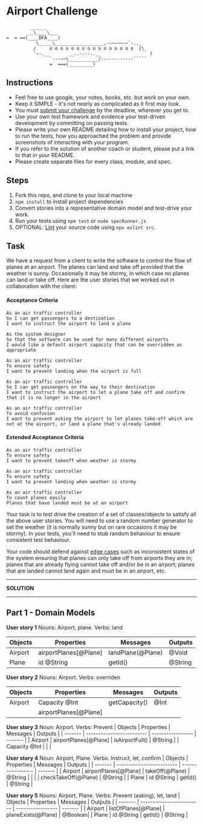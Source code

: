 Airport Challenge
=================

```
         ______
        __\____\___
=  = ==(____DFA____)
           \_____\__________________,-~~~~~~~`-.._
          /     o o o o o o o o o o o o o o o o  |\_
          `~-.__       __..----..__                  )
                `---~~\___________/------------`````
                =  ===(_________)

```

Instructions
---------

* Feel free to use google, your notes, books, etc. but work on your own.
* Keep it SIMPLE - it's not nearly as complicated as it first may look.
* You must [submit your challenge](https://airtable.com/shrUGm2T8TYCFAmjN) by the deadline, wherever you get to.
* Use your own test framework and evidence your test-driven development by committing on passing tests.
* Please write your own README detailing how to install your project, how to run the tests, how you approached the problem and provide screenshots of interacting with your program.
* If you refer to the solution of another coach or student, please put a link to that in your README.
* Please create separate files for every class, module, and spec.

Steps
-------

1. Fork this repo, and clone to your local machine
2. `npm install` to install project dependencies
3. Convert stories into a representative domain model and test-drive your work.
4. Run your tests using `npm test` or `node specRunner.js`
5. OPTIONAL: [Lint](https://eslint.org/docs/user-guide/getting-started) your source code using `npx eslint src`.

Task
-----

We have a request from a client to write the software to control the flow of planes at an airport. The planes can land and take off provided that the weather is sunny. Occasionally it may be stormy, in which case no planes can land or take off.  Here are the user stories that we worked out in collaboration with the client:

#### Acceptance Criteria
```
As an air traffic controller
So I can get passengers to a destination
I want to instruct the airport to land a plane

As the system designer
So that the software can be used for many different airports
I would like a default airport capacity that can be overridden as appropriate

As an air traffic controller
To ensure safety
I want to prevent landing when the airport is full

As an air traffic controller
So I can get passengers on the way to their destination
I want to instruct the airport to let a plane take off and confirm that it is no longer in the airport

As an air traffic controller
To avoid confusion
I want to prevent asking the airport to let planes take-off which are not at the airport, or land a plane that's already landed
```

#### Extended Acceptance Criteria
```
As an air traffic controller
To ensure safety
I want to prevent takeoff when weather is stormy

As an air traffic controller
To ensure safety
I want to prevent landing when weather is stormy

As an air traffic controller
To count planes easily
Planes that have landed must be at an airport
```

Your task is to test drive the creation of a set of classes/objects to satisfy all the above user stories. You will need to use a random number generator to set the weather (it is normally sunny but on rare occasions it may be stormy). In your tests, you'll need to stub random behaviour to ensure consistent test behaviour.

Your code should defend against [edge cases](http://programmers.stackexchange.com/questions/125587/what-are-the-difference-between-an-edge-case-a-corner-case-a-base-case-and-a-b) such as inconsistent states of the system ensuring that planes can only take off from airports they are in; planes that are already flying cannot take off and/or be in an airport; planes that are landed cannot land again and must be in an airport, etc.


***************************
**SOLUTION** 
***************************


## Part 1 - Domain Models

**User story 1** Nouns: Airport, plane. Verbs: land 

| Objects | Properties                | Messages          | Outputs |
| ------- | ------------------------- | ----------------- | ------- |
| Airport | airportPlanes[@Plane]     | landPlane(@Plane) | @Void   |
| Plane   | id @String                | getId()           | @String |

**User story 2** Nouns: Airport. Verbs: overriden 

| Objects | Properties                | Messages          | Outputs |
| ------- | ------------------------- | ----------------- | ------- |
| Airport | Capacity @Int             | getCapacity()     | @Int    |
|         | airportPlanes[@Plane]     |                   |         | 
 

**User story 3** Noun: Airport. Verbs: Prevent
| Objects | Properties                | Messages          | Outputs |
| ------- | ------------------------- | ----------------- | ------- |
| Airport | airportPlanes[@Plane]     | isAirportFull()   | @String | 
          | Capacity @Int             |                   |         |

**User story 4** Noun: Airport, Plane. Verbs: Instruct, let, confirm
| Objects | Properties                | Messages                  | Outputs |
| ------- | ------------------------- | -----------------         | ------- |
| Airport | airportPlanes[@Plane]     | takeOff(@Plane)           | @String |
|         |                           | checkTakeOff(@Plane)      | @String |
| Plane   | id @String                | getId()                   | @String |

**User story 5** Nouns: Airport, Plane. Verbs: Prevent (asking), let, land
| Objects | Properties                | Messages             | Outputs |
| ------- | ------------------------- | -----------------    | ------- |
| Airport | listOfPlanes[@Plane]      | planeExists(@Plane)  | @Boolean|
| Plane   | id @String                | getId()              | @String |



